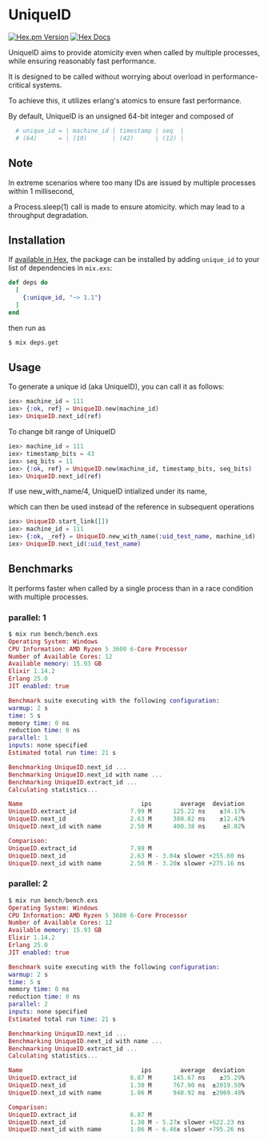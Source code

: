 # UniqueID

[![Hex.pm Version](http://img.shields.io/hexpm/v/unique_id.svg)](https://hex.pm/packages/unique_id) [![Hex Docs](https://img.shields.io/badge/hex-docs-brightgreen.svg)](https://hexdocs.pm/unique_id/)

UniqueID aims to provide atomicity even when called by multiple processes, while ensuring reasonably fast performance.

It is designed to be called without worrying about overload in performance-critical systems.

To achieve this, it utilizes erlang's atomics to ensure fast performance.

By default, UniqueID is an unsigned 64-bit integer and composed of

```elixir
  # unique_id = | machine_id | timestamp | seq  |
  # (64)      = | (10)       | (42)      | (12) |
```


## Note

In extreme scenarios where too many IDs are issued by multiple processes within 1 millisecond,

a Process.sleep(1) call is made to ensure atomicity. which may lead to a throughput degradation.

## Installation

If [available in Hex](https://hex.pm/docs/publish), the package can be installed
by adding `unique_id` to your list of dependencies in `mix.exs`:

```elixir
def deps do
  [
    {:unique_id, "~> 1.1"}
  ]
end
```
then run as
```sh
$ mix deps.get
```

## Usage

To generate a unique id (aka UniqueID), you can call it as follows:

```elixir
iex> machine_id = 111
iex> {:ok, ref} = UniqueID.new(machine_id)
iex> UniqueID.next_id(ref)
```

To change bit range of UniqueID

```elixir
iex> machine_id = 111
iex> timestamp_bits = 43
iex> seq_bits = 11
iex> {:ok, ref} = UniqueID.new(machine_id, timestamp_bits, seq_bits)
iex> UniqueID.next_id(ref)
```

If use new_with_name/4, UniqueID intialized under its name,

which can then be used instead of the reference in subsequent operations

```elixir
iex> UniqueID.start_link([])
iex> machine_id = 111
iex> {:ok, _ref} = UniqueID.new_with_name(:uid_test_name, machine_id)
iex> UniqueID.next_id(:uid_test_name)
```

## Benchmarks

It performs faster when called by a single process than in a race condition with multiple processes.

### parallel: 1


```elixir
$ mix run bench/bench.exs
Operating System: Windows
CPU Information: AMD Ryzen 5 3600 6-Core Processor
Number of Available Cores: 12
Available memory: 15.93 GB
Elixir 1.14.2
Erlang 25.0
JIT enabled: true

Benchmark suite executing with the following configuration:
warmup: 2 s
time: 5 s
memory time: 0 ns
reduction time: 0 ns
parallel: 1
inputs: none specified
Estimated total run time: 21 s

Benchmarking UniqueID.next_id ...
Benchmarking UniqueID.next_id with name ...
Benchmarking UniqueID.extract_id ...
Calculating statistics...

Name                                 ips        average  deviation         median         99th %
UniqueID.extract_id               7.99 M      125.22 ns    ±34.17%      102.40 ns      204.80 ns
UniqueID.next_id                  2.63 M      380.82 ns    ±12.43%      409.60 ns      409.60 ns
UniqueID.next_id with name        2.50 M      400.38 ns     ±8.02%      409.60 ns      409.60 ns

Comparison:
UniqueID.extract_id               7.99 M
UniqueID.next_id                  2.63 M - 3.04x slower +255.60 ns
UniqueID.next_id with name        2.50 M - 3.20x slower +275.16 ns
```

### parallel: 2
```elixir
$ mix run bench/bench.exs
Operating System: Windows
CPU Information: AMD Ryzen 5 3600 6-Core Processor
Number of Available Cores: 12
Available memory: 15.93 GB
Elixir 1.14.2
Erlang 25.0
JIT enabled: true

Benchmark suite executing with the following configuration:
warmup: 2 s
time: 5 s
memory time: 0 ns
reduction time: 0 ns
parallel: 2
inputs: none specified
Estimated total run time: 21 s

Benchmarking UniqueID.next_id ...
Benchmarking UniqueID.next_id with name ...
Benchmarking UniqueID.extract_id ...
Calculating statistics...

Name                                 ips        average  deviation         median         99th %
UniqueID.extract_id               6.87 M      145.67 ns    ±35.29%      102.40 ns      204.80 ns
UniqueID.next_id                  1.30 M      767.90 ns  ±2019.50%      409.60 ns     1934.34 ns
UniqueID.next_id with name        1.06 M      940.92 ns  ±2069.48%           0 ns       19456 ns

Comparison:
UniqueID.extract_id               6.87 M
UniqueID.next_id                  1.30 M - 5.27x slower +622.23 ns
UniqueID.next_id with name        1.06 M - 6.46x slower +795.26 ns
```
